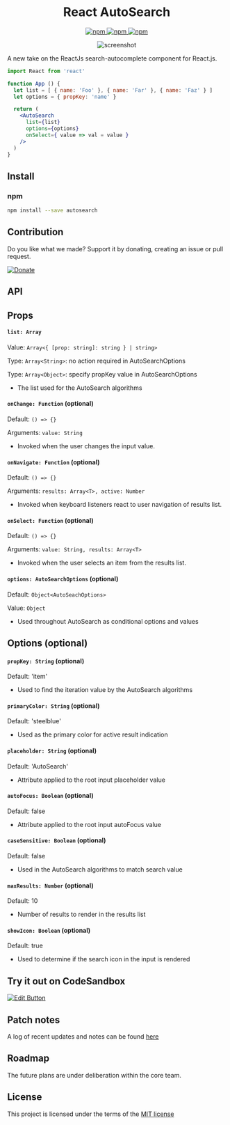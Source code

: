<h1 align="center">React AutoSearch</h1>
<p align="center">
  <a href="https://www.npmjs.com/package/autosearch">
    <img alt="npm" src="https://img.shields.io/npm/v/autosearch?style=flat" />
  </a>
  <a href="https://www.npmjs.com/package/autosearch">
    <img alt="npm" src="https://img.shields.io/npm/dw/autosearch?style=flat?&color=blue" />
  </a>
  <a href="https://www.npmjs.com/package/autosearch">
    <img alt="npm" src="https://img.shields.io/github/package-json/dependency-version/capriok/autosearch/dev/@types/react" />
  </a>
</p>

<p align="center">
  <img alt="screenshot" src="https://i.gyazo.com/feff88e421e29781edc414c4e041e5ec.png" >
</p>

A new take on the ReactJs search-autocomplete component for React.js.

```jsx
import React from 'react'

function App () {
  let list = [ { name: 'Foo' }, { name: 'Far' }, { name: 'Faz' } ]
  let options = { propKey: 'name' }

  return (
    <AutoSearch
      list={list}
      options={options}
      onSelect={ value => val = value }
    />
  )
}
```

## Install

### npm

```bash
npm install --save autosearch
```

## Contribution

Do you like what we made? Support it by donating, creating an issue or pull request.

[![Donate](https://img.shields.io/badge/Donate-PayPal-blue.svg)](https://paypal.me/capriok7)

## API

## Props

#### `list: Array`
Value: `Array<{ [prop: string]: string } | string>`

Type: `Array<String>`: no action required in AutoSearchOptions

Type: `Array<Object>`: specify propKey value in AutoSearchOptions

- The list used for the AutoSearch algorithms

#### `onChange: Function` (optional)
Default: `() => {}`

Arguments: `value: String`

- Invoked when the user changes the input value.

#### `onNavigate: Function` (optional)
Default: `() => {}`

Arguments: `results: Array<T>, active: Number`

- Invoked when keyboard listeners react to user navigation of results list.

#### `onSelect: Function` (optional)
Default: `() => {}`

Arguments: `value: String, results: Array<T>`

- Invoked when the user selects an item from the results list.

#### `options: AutoSearchOptions` (optional)
Default: `Object<AutoSeachOptions>`

Value: `Object`

- Used throughout AutoSearch as conditional options and values

## Options (optional)

#### `propKey: String`  (optional)
Default: 'item'

- Used to find the iteration value by the AutoSearch algorithms

#### `primaryColor: String`  (optional)
Default:  'steelblue'

- Used as the primary color for active result indication

#### `placeholder: String` (optional)
Default: 'AutoSearch'

- Attribute applied to the root input placeholder value

#### `autoFocus: Boolean` (optional)
Default:  false

- Attribute applied to the root input autoFocus value

#### `caseSensitive: Boolean` (optional)
Default: false

- Used in the AutoSearch algorithms to match search value

#### `maxResults: Number` (optional)
Default: 10

- Number of results to render in the results list

#### `showIcon: Boolean` (optional)
Default: true

- Used to determine if the search icon in the input is rendered 

## Try it out on CodeSandbox
[![Edit Button](https://svgshare.com/i/KAx.svg)](https://codesandbox.io/s/autosearch-ltzg7)

## Patch notes
A log of recent updates and notes can be found [here](https://autosearch.kylecaprio.dev/patchnotes)

## Roadmap
The future plans are under deliberation within the core team.

## License
This project is licensed under the terms of the [MIT license](/LICENSE)

